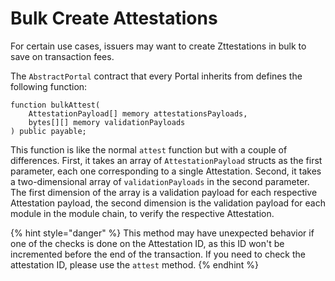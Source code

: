 # Bulk Create Attestations

For certain use cases, issuers may want to create Zttestations in bulk to save on transaction fees.&#x20;

The `AbstractPortal` contract that every Portal inherits from defines the following function:

```solidity
function bulkAttest(
    AttestationPayload[] memory attestationsPayloads,
    bytes[][] memory validationPayloads
) public payable;
```

This function is like the normal `attest` function but with a couple of differences. First, it takes an array of `AttestationPayload` structs as the first parameter, each one corresponding to a single Attestation. Second, it takes a two-dimensional array of `validationPayloads` in the second parameter. The first dimension of the array is a validation payload for each respective Attestation payload, the second dimension is the validation payload for each module in the module chain, to verify the respective Attestation.

{% hint style="danger" %}
This method may have unexpected behavior if one of the checks is done on the Attestation ID, as this ID won't be incremented before the end of the transaction. If you need to check the attestation ID, please use the `attest` method.
{% endhint %}

